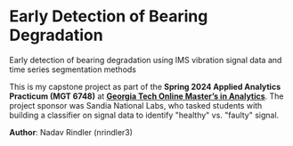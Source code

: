 # Early Detection of Bearing Degradation
Early detection of bearing degradation using IMS vibration signal data and time series segmentation methods

This is my capstone project as part of the **Spring 2024 Applied Analytics Practicum (MGT 6748)** at [**Georgia Tech Online Master’s in Analytics**](https://pe.gatech.edu/degrees/analytics).  The project sponsor was Sandia National Labs, who tasked students with building a classifier on signal data to identify "healthy" vs. "faulty" signal.

**Author**: Nadav Rindler (nrindler3)

